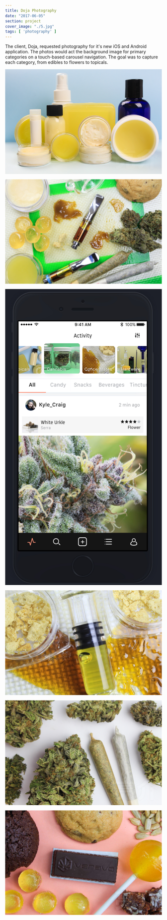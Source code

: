 ```yaml
---
title: Doja Photography
date: "2017-06-05"
section: project
cover_image: "./5.jpg"
tags: [ 'photography' ]
---
```


The client, Doja, requested photography for it's new iOS and Android application. The photos would act the background image for primary categories on a touch-based carousel navigation. The goal was to capture each category, from edibles to flowers to topicals.


<p><img src="./1.jpg" alt="" /></p>
<p><img src="./2.jpg" alt="" /></p>
<p><img src="./doja-phone-mockup.jpg" alt="" /></p>
<p><img src="./3.jpg" alt="" /></p>
<p><img src="./5.jpg" alt="" /></p>
<p><img src="./7.jpg" alt="" /></p>